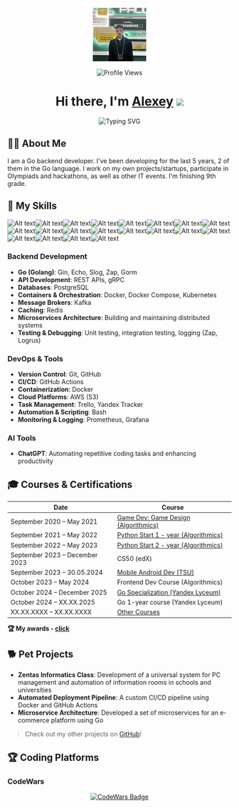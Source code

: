 <p align="center"><img src="https://raw.githubusercontent.com/antalkon/antalkon/refs/heads/main/avatar.jpeg" alt="Тут должен быть мой аватар." width="120" height="120" /></p>
<p align="center"><img src="https://komarev.com/ghpvc/?username=antalkon&style=flat-square&color=blue" alt="Profile Views"/></p>

<h1 align="center">
  Hi there, I'm 
  <a href="https://antalkon.ru/" target="_blank">Alexey</a> 
  <img src="https://github.com/blackcater/blackcater/raw/main/images/Hi.gif" height="32"/>
</h1>

<p align="center">
  <img src="https://readme-typing-svg.herokuapp.com?font=Fira+Code&weight=200&size=17&pause=1000&width=435&lines=Backend+Developer+with+a+focus+on+Go;Passionate+about+IT+and+System+Development" alt="Typing SVG"/>
</p>

## 🧑‍💻 About Me
I am a Go backend developer. I've been developing for the last 5 years, 2 of them in the Go language. I work on my own projects/startups, participate in Olympiads and hackathons, as well as other IT events. I'm finishing 9th grade.

## 💪 My Skills

<!-- <div align="center">
  <img src="https://skillicons.dev/icons?i=go,docker,kafka,kubernetes,postgresql,mysql,redis,python,git,linux,bash,github,vscode&theme=dark" alt="Skills Icons"/>
</div> -->
<img alt="Alt text" src="https://img.shields.io/badge/Go-00ADD8.svg?style=for-the-badge&logo=Go&logoColor=white"/><img alt="Alt text" src="https://img.shields.io/badge/Python-3776AB.svg?style=for-the-badge&logo=Python&logoColor=white"/><img alt="Alt text" src="https://img.shields.io/badge/Docker-2496ED.svg?style=for-the-badge&logo=Docker&logoColor=white"/><img alt="Alt text" src="https://img.shields.io/badge/Kubernetes-326CE5.svg?style=for-the-badge&logo=Kubernetes&logoColor=white"/><img alt="Alt text" src="https://img.shields.io/badge/PostgreSQL-4169E1.svg?style=for-the-badge&logo=PostgreSQL&logoColor=white"/><img alt="Alt text" src="https://img.shields.io/badge/Redis-FF4438.svg?style=for-the-badge&logo=Redis&logoColor=white"/><img alt="Alt text" src="https://img.shields.io/badge/Apache%20Kafka-231F20.svg?style=for-the-badge&logo=Apache-Kafka&logoColor=white"/><img alt="Alt text" src="https://img.shields.io/badge/NGINX-009639.svg?style=for-the-badge&logo=NGINX&logoColor=white"/><img alt="Alt text" src="https://img.shields.io/badge/Amazon%20S3-569A31.svg?style=for-the-badge&logo=Amazon-S3&logoColor=white"/><img alt="Alt text" src="https://img.shields.io/badge/Trello-0052CC.svg?style=for-the-badge&logo=Trello&logoColor=white"/><img alt="Alt text" src="https://img.shields.io/badge/Yandex%20Cloud-5282FF.svg?style=for-the-badge&logo=Yandex-Cloud&logoColor=white"/><img alt="Alt text" src="https://img.shields.io/badge/Prometheus-E6522C.svg?style=for-the-badge&logo=Prometheus&logoColor=white"/><img alt="Alt text" src="https://img.shields.io/badge/Grafana-F46800.svg?style=for-the-badge&logo=Grafana&logoColor=white"/><img alt="Alt text" src="https://img.shields.io/badge/Git-F05032.svg?style=for-the-badge&logo=Git&logoColor=white"/><img alt="Alt text" src="https://img.shields.io/badge/GitHub-181717.svg?style=for-the-badge&logo=GitHub&logoColor=white"/><img alt="Alt text" src="https://img.shields.io/badge/GitLab-FC6D26.svg?style=for-the-badge&logo=GitLab&logoColor=white"/><img alt="Alt text" src="https://img.shields.io/badge/GitHub%20Actions-2088FF.svg?style=for-the-badge&logo=GitHub-Actions&logoColor=white"/><img alt="Alt text" src="https://img.shields.io/badge/GitHub%20Copilot-000000.svg?style=for-the-badge&logo=GitHub-Copilot&logoColor=white"/><img alt="Alt text" src="https://img.shields.io/badge/GoLand-000000.svg?style=for-the-badge&logo=GoLand&logoColor=white"/><img alt="Alt text" src="https://img.shields.io/badge/macOS-000000.svg?style=for-the-badge&logo=macOS&logoColor=white"/>

### Backend Development
- **Go (Golang)**: Gin, Echo, Slog, Zap, Gorm
- **API Development**: REST APIs, gRPC
- **Databases**: PostgreSQL
- **Containers & Orchestration**: Docker, Docker Compose, Kubernetes
- **Message Brokers**: Kafka
- **Caching**: Redis
- **Microservices Architecture**: Building and maintaining distributed systems
- **Testing & Debugging**: Unit testing, integration testing, logging (Zap, Logrus)

### DevOps & Tools
- **Version Control**: Git, GitHub
- **CI/CD**: GitHub Actions
- **Containerization**: Docker
- **Cloud Platforms**: AWS (S3)
- **Task Management**: Trello, Yandex Tracker
- **Automation & Scripting**: Bash
- **Monitoring & Logging**: Prometheus, Grafana

### AI Tools
- **ChatGPT**: Automating repetitive coding tasks and enhancing productivity

## 🎓 Courses & Certifications
| Date                        | Course                                                                 |
|-----------------------------|------------------------------------------------------------------------|
| September 2020 – May 2021   | [Game Dev: Game Design (Algorithmics)](https://github.com/antalkon/antalkon/blob/main/courses/Algoritmika_gameDesign.jpg) |
| September 2021 – May 2022   | [Python Start 1 - year (Algorithmics)](https://github.com/antalkon/antalkon/blob/main/courses/Algorimika_PythonDev.jpg) |
| September 2022 – May 2023   | [Python Start 2 - year (Algorithmics)](https://github.com/antalkon/antalkon/blob/main/courses/Algorimika_PythonDev.jpg) |
| September 2023 – December 2023 | CS50 (edX) | edX platform OFFLINE (Harvard University)                    |
| September 2023 – 30.05.2024 | [Mobile Android Dev (TSU)](https://github.com/antalkon/antalkon/blob/main/courses/M1_TGU_androidMobileDev.pdf) |
| October 2023 – May 2024   | Frontend Dev Course (Algorithmics)                                    |
| October 2024 – December 2025  | [Go Specialization (Yandex Lyceum)](https://github.com/antalkon/antalkon/blob/main/yal-spec-go.pdf)     
| October 2024 – XX.XX.2025  | Go 1-year course (Yandex Lyceum)      
| XX.XX.XXXX – XX.XX.XXXX     | [Other Courses](https://github.com/antalkon/antalkon/tree/main/courses) |

<b>🏆 My awards - [click](https://github.com/antalkon/antalkon/tree/main/awards)</b>

## 🐕 Pet Projects
- **Zentas Informatics Class**: Development of a universal system for PC management and automation of information rooms in schools and universities
- **Automated Deployment Pipeline**: A custom CI/CD pipeline using Docker and GitHub Actions
- **Microservice Architecture**: Developed a set of microservices for an e-commerce platform using Go

> Check out my other projects on [GitHub](https://github.com/antalkon)!

## 🏆 Coding Platforms
### CodeWars
<p align="center">
  <a href="https://www.codewars.com/users/AlexBrosHHH">
    <img src="https://www.codewars.com/users/AlexBrosHHH/badges/large" alt="CodeWars Badge"/>
  </a>
</p>

